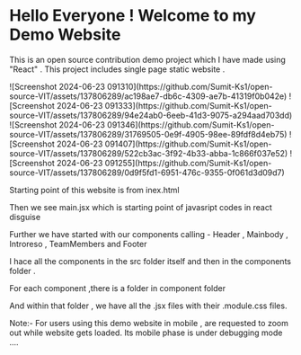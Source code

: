 <h1> Hello Everyone ! Welcome to my Demo Website </h1>
<p> This is an open source contribution demo project which I have made using "React" . This project includes single page static website .</p>
![Screenshot 2024-06-23 091310](https://github.com/Sumit-Ks1/open-source-VIT/assets/137806289/ac198ae7-db6c-4309-ae7b-41319f0b042e)
![Screenshot 2024-06-23 091333](https://github.com/Sumit-Ks1/open-source-VIT/assets/137806289/94e24ab0-6eeb-41d3-9075-a294aad703dd)
![Screenshot 2024-06-23 091346](https://github.com/Sumit-Ks1/open-source-VIT/assets/137806289/31769505-0e9f-4905-98ee-89fdf8d4eb75)
![Screenshot 2024-06-23 091407](https://github.com/Sumit-Ks1/open-source-VIT/assets/137806289/522cb3ac-3f92-4b33-abba-1c866f037e52)
![Screenshot 2024-06-23 091255](https://github.com/Sumit-Ks1/open-source-VIT/assets/137806289/0d9f5fd1-6951-476c-9355-0f061d3d09d7)

<p> Starting point of this website is from inex.html</p>
<p> Then we see main.jsx which is starting point of javasript codes in react disguise</p>
<p> Further we have started with our components calling - Header , Mainbody , Introreso , TeamMembers and  Footer</p>
<p> I hace all the components in the src folder itself and then in the components folder .</p>
<p> For each component ,there is a folder in component folder</p>
<p> And within that folder , we have all the .jsx files with their .module.css files.</p>
Note:- For users using this demo website in mobile , are requested to zoom out while website gets loaded. Its mobile phase is under debugging mode ....
